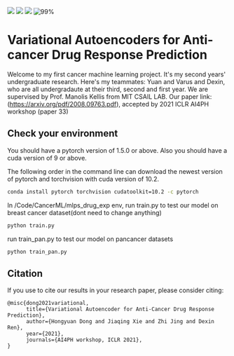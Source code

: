 
![](https://img.shields.io/badge/language-python-orange.svg)
![](https://img.shields.io/badge/license-MIT-000000.svg)
![](https://img.shields.io/badge/github-v1.0.0-519dd9.svg)
![99%](https://progress-bar.dev/99)
# Variational Autoencoders for Anti-cancer Drug Response Prediction
Welcome to my first cancer machine learning project. It's my second years' undergraduate research. Here's my teammates: Yuan and Varus and Dexin, who are all undergradaute at their third, second and first year. We are supervised by Prof. Manolis Kellis from MIT CSAIL LAB. Our paper link:(https://arxiv.org/pdf/2008.09763.pdf), accepted by 2021 ICLR AI4PH workshop (paper 33)



## Check your environment
You should have a pytorch version of 1.5.0 or above. Also you should have a cuda version of 9 or above.

The following order in the command line can download the newest version of pytorch and torchvision with cuda version of 10.2. 
```Bash
conda install pytorch torchvision cudatoolkit=10.2 -c pytorch
```
In /Code/CancerML/mlps_drug_exp env, run train.py to test our model on breast cancer dataset(dont need to change anything)
```python
python train.py
```
run train_pan.py to test our model on pancancer datasets
```python
python train_pan.py
```
## Citation
If you use to cite our results in your research paper, please consider citing:
```
@misc{dong2021variational,
      title={Variational Autoencoder for Anti-Cancer Drug Response Prediction}, 
      author={Hongyuan Dong and Jiaqing Xie and Zhi Jing and Dexin Ren},
      year={2021},
      journals={AI4PH workshop, ICLR 2021},
}
```

